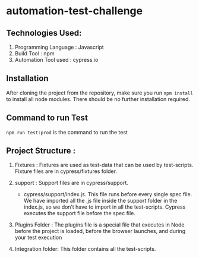 # automation-test-challenge

## Technologies Used: 
1.	Programming Language : Javascript
2.	Build Tool : npm
3.	Automation Tool used : cypress.io

## Installation
After cloning the project from the repository, make sure you run `npm install` to install all node modules. There should be no further installation required.

## Command to run Test
`npm run test:prod` is the command to run the test

## Project Structure :

1.	Fixtures : Fixtures are used as test-data that can be used by test-scripts.  Fixture files are in cypress/fixtures folder. 
2.	support :    Support files are in cypress/support.

    - cypress/support/index.js.  This file runs before every single spec file. We have imported all the .js file inside the support folder in the index.js, so we don’t have to import in all the test-scripts.
Cypress executes the support file before the spec file.

3. Plugins Folder : The plugins file is a special file that executes in Node before the project is loaded, before the browser launches, and during your test execution

4. Integration folder: This folder contains all the test-scripts.


